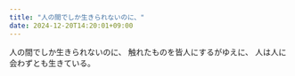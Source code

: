 ```yaml
---
title: "人の間でしか生きられないのに、"
date: 2024-12-20T14:20:01+09:00
---
```

人の間でしか生きられないのに、
触れたものを皆人にするがゆえに、
人は人に会わずとも生きている。
